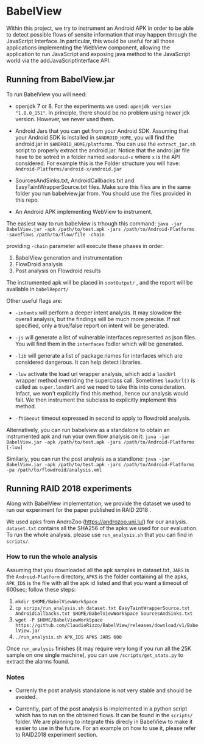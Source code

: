 # BabelView

Within this project, we try to instrument an Android APK in order to be able to detect possible flows of sensite information that may happen through the JavaScript Interface. In particular, this would be useful for all those applications implementing the WebView component, allowing the application to run JavaScript and exposing java method to the JavaScript world via the addJavaScriptInterface API.

## Running from BabelView.jar

To run BabelView you will need:

- openjdk 7 or 8. For the experiments we used: `openjdk version "1.8.0_151"`. In principle, there should be no problem using newer jdk version. However, we never used them. 

- Android Jars that you can get from your Android SDK. Assuming that your Android SDK is installed in `$ANDROID_HOME`, you will find the android.jar in `$ANDROID_HOME/platforms`. You can use the `extract_jar.sh` script to properly extract the android.jar. Notice that the androi.jar file have to be sotred in a folder named `andoroid-x` where `x` is the API considered. For example this is the Folder structure you will have:
`Android-Platforms/android-x/android.jar`

- SourcesAndSinks.txt, AndroidCallbacks.txt and EasyTaintWrapperSource.txt files. Make sure this files are in the same folder you run babelview.jar from. You should use the files provided in this repo.

- An Android APK implementing WebView to instrument.

The easiest way to run babelview is trhough this command:
`java -jar BabelView.jar -apk /path/to/test.apk -jars /path/to/Android-Platforms -saveflows /path/to/flow/file -chain`

providing `-chain`  parameter will execute these phases in order:

1. BabelView generation and instrumentation
2. FlowDroid analysis
3. Post analysis on Flowdroid results

The instrumented apk will be placed in `sootOutput/` , and the report will be available in `babelReport/` 


Other useful flags are:
- `-intents` will perform a deeper intent analysis. It may slowdow the overall analysis, but the findings will be much more precise. If not specified, only a true/false report on intent will be generated.

- `-js` will generate a list of vulnerable interfaces represented as json files. You will find them in the `interfaces` fodler which will be generated.
- `-lib` will generate a list of package names for interfaces which are considered dangerous. It can help detect libraries.

- `-luw` activate the load url wrapper analysis, which add a `loadUrl` wrapper method overriding the superclass call. Sometimes `loadUrl()` is called as `super.loadUrl` and we need to take this into consideration. Infact, we won't explicitly find this method, hence our analysis would fail. We then instrument the subclass to explicitly implement this method.

- `-ftimeout` timeout expressed in second to apply to flowdroid analysis.

Alternatively, you can run babelview as a standalone to obtain an instrumented apk and run your own flow analysis on it:
`java -jar BabelView.jar -apk /path/to/test.apk -jars /path/to/Android-Platforms [-luw]`

Similarly, you can run the post analysis as a standlone:
`java -jar BabelView.jar -apk /path/to/test.apk -jars /path/to/Android-Platforms -pa /path/to/flowdroid/analysis.xml`

## Running RAID 2018 experiments

Along with BabelView implementation, we provide the dataset we used to run our experiment for the paper published in RAID 2018 <Link to appear>.

We used apks from AndroZoo (https://androzoo.uni.lu/) for our analysis. `dataset.txt` contains all the SHA256 of the apks we used for our evaluation. To run the whole analysis, please use `run_analysis.sh` that you can find in `scripts/`.

### How to run the whole analysis

Assuming that you downloaded all the apk samples in dataset.txt, `JARS` is the `Android-Platform` directory, `APKS` is the folder containing all the apks, `APK_IDS` is the file with all the apk id listed and that you want a timeout of 600sec; follow these steps:

1. `mkdir $HOME/BabelViewWorkSpace`
2. `cp scrips/run_analysis.sh dataset.txt EasyTaintWrapperSource.txt AndroidCallbacks.txt $HOME/BabelViewWorkSpace SourcesAndSinks.txt`
3. `wget -P $HOME/BabelViewWorkSpace https://github.com/ClaudioRizzo/BabelView/releases/download/v1/BabelView.jar`
4. `./run_analysis.sh APK_IDS APKS JARS 600`

Once `run_analysis` finishes (it may require very long if you run all the 25K sample on one single machine), you can use `/scripts/get_stats.py` to extract the alarms found.


### Notes

- Currenly the post analysis standalone is not very stable and should be avoided.

- Currently, part of the post analysis is implemented in a python script which has to run on the obtained flows. It can be found in the `scripts/` folder. We are planning to integrate this direcly in BabelView to make it easier to use in the future. For an example on how to use it, please refer to RAID2018 experiment section. 



